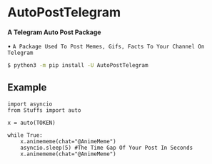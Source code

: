 # AutoPostTelegram

**A Telegram Auto Post Package**

• `A Package Used To Post Memes, Gifs, Facts To Your Channel On Telegram`


```bash
$ python3 -m pip install -U AutoPostTelegram
```

## Example
```To Post Anime Memes
import asyncio
from Stuffs import auto

x = auto(TOKEN)

while True:
    x.animememe(chat="@AnimeMeme")
    asyncio.sleep(5) #The Time Gap Of Your Post In Seconds
    x.animememe(chat="@AnimeMeme")

```


